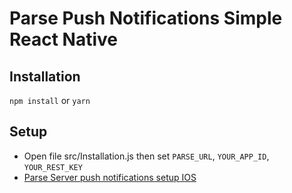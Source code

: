 # Parse Push Notifications Simple React Native

## Installation
`npm install` or `yarn`

## Setup
* Open file src/Installation.js then set `PARSE_URL`, `YOUR_APP_ID`, `YOUR_REST_KEY`
* [Parse Server push notifications setup IOS](https://www.back4app.com/docs/ios/push-notifications/parse-server-push-notifications-swift)
